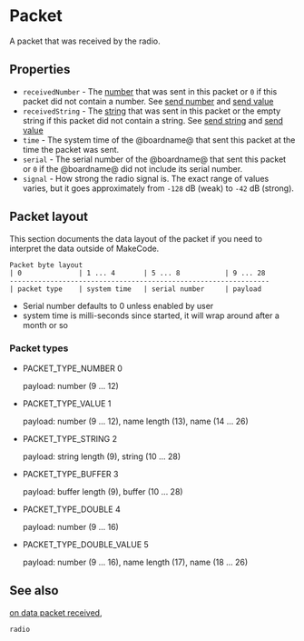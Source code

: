 # Packet

A packet that was received by the radio.

## Properties

* `receivedNumber` - The [number](/types/number) that was sent in this packet or `0` if this packet did not contain a number. See [send number](/makecode-blockeditor/reference/radio/send-number) and [send value](/makecode-blockeditor/reference/radio/send-value)
* `receivedString` - The [string](/types/string) that was sent in this packet or the empty string if this packet did not contain a string. See [send string](/makecode-blockeditor/reference/radio/send-string) and [send value](/makecode-blockeditor/reference/radio/send-value)
* `time` - The system time of the @boardname@ that sent this packet at the time the packet was sent.
* `serial` - The serial number of the @boardname@ that sent this packet or `0` if the @boardname@ did not include its serial number.
* `signal` - How strong the radio signal is. The exact range of values varies, but it goes approximately from `-128` dB (weak) to `-42` dB (strong).

## Packet layout

This section documents the data layout of the packet if you need to interpret the data outside of MakeCode.

    Packet byte layout
    | 0              | 1 ... 4       | 5 ... 8           | 9 ... 28
    ----------------------------------------------------------------
    | packet type    | system time   | serial number     | payload

* Serial number defaults to 0 unless enabled by user
* system time is milli-seconds since started, it will wrap around after a month or so

### Packet types

* PACKET_TYPE_NUMBER 0

    payload: number (9 ... 12)


* PACKET_TYPE_VALUE 1

    payload: number (9 ... 12), name length (13), name (14 ... 26)

* PACKET_TYPE_STRING 2

    payload: string length (9), string (10 ... 28)

* PACKET_TYPE_BUFFER 3

    payload: buffer length (9), buffer (10 ... 28)

* PACKET_TYPE_DOUBLE 4

    payload: number (9 ... 16)

* PACKET_TYPE_DOUBLE_VALUE 5

    payload: number (9 ... 16), name length (17), name (18 ... 26)

## See also

[on data packet received](/makecode-blockeditor/reference/radio/on-data-packet-received),

```package
radio
```